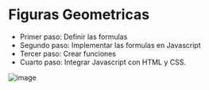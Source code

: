 # Figuras Geometricas

- Primer paso: Definir las formulas 
- Segundo paso: Implementar las formulas en Javascript
- Tercer paso: Crear funciones 
- Cuarto paso: Integrar Javascript con HTML y CSS. 

![image](https://user-images.githubusercontent.com/46611601/137488383-9f46c12c-95bb-466d-9585-9488288b3177.png)
